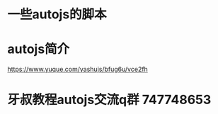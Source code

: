 # 一些autojs的脚本

# autojs简介
https://www.yuque.com/yashujs/bfug6u/vce2fh

# 牙叔教程autojs交流q群 747748653   
